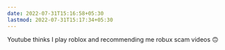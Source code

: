 ```yaml
---
date: 2022-07-31T15:16:58+05:30
lastmod: 2022-07-31T15:17:34+05:30
---
```


Youtube thinks I play roblox and recommending me robux scam videos 🙃

